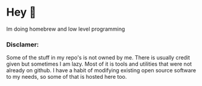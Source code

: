 # Hey 👋

Im doing homebrew and low level programming 

### Disclamer: 
Some of the stuff in my repo's is not owned by me. There is usually credit given but sometimes I am lazy. Most of it is tools and utilities that were not already on github. I have a habit of modifying existing open source software to my needs, so some of that is hosted here too. 



